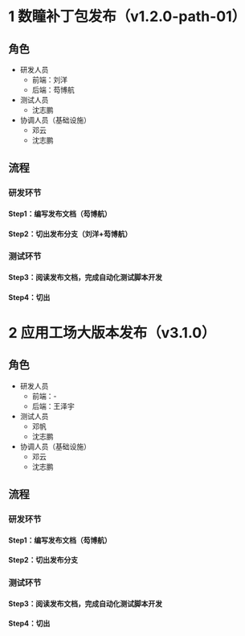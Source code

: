 # 1 数瞳补丁包发布（v1.2.0-path-01）

## 角色

- 研发人员
  - 前端：刘洋
  - 后端：芶博航
- 测试人员
  - 沈志鹏
- 协调人员（基础设施）
  - 邓云
  - 沈志鹏

## 流程

### 研发环节

#### Step1：编写发布文档（芶博航）

#### Step2：切出发布分支（刘洋+芶博航）



### 测试环节

#### Step3：阅读发布文档，完成自动化测试脚本开发

#### Step4：切出





# 2 应用工场大版本发布（v3.1.0）

## 角色

- 研发人员
  - 前端：-
  - 后端：王泽宇
- 测试人员
  - 邓帆
  - 沈志鹏
- 协调人员（基础设施）
  - 邓云
  - 沈志鹏

## 流程

### 研发环节

#### Step1：编写发布文档（芶博航）

#### Step2：切出发布分支



### 测试环节

#### Step3：阅读发布文档，完成自动化测试脚本开发

#### Step4：切出